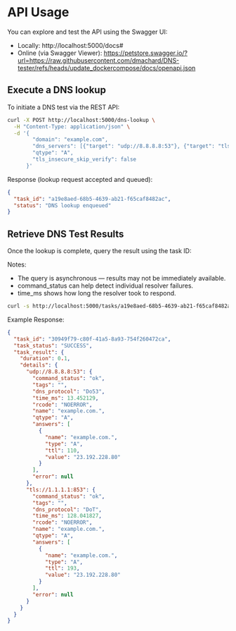 
# API Usage

You can explore and test the API using the Swagger UI:
- Locally: http://localhost:5000/docs#
- Online (via Swagger Viewer): https://petstore.swagger.io/?url=https://raw.githubusercontent.com/dmachard/DNS-tester/refs/heads/update_dockercompose/docs/openapi.json

## Execute a DNS lookup

To initiate a DNS test via the REST API:

```bash
curl -X POST http://localhost:5000/dns-lookup \
  -H "Content-Type: application/json" \
  -d '{
        "domain": "example.com", 
        "dns_servers": [{"target": "udp://8.8.8.8:53"}, {"target": "tls://1.1.1.1:853"}], 
        "qtype": "A",
        "tls_insecure_skip_verify": false
      }'
```

Response (lookup request accepted and queued):

```json
{
  "task_id": "a19e8aed-68b5-4639-ab21-f65caf8482ac",
  "status": "DNS lookup enqueued"
}
```

## Retrieve DNS Test Results

Once the lookup is complete, query the result using the task ID:

Notes:
- The query is asynchronous — results may not be immediately available.
- command_status can help detect individual resolver failures.
- time_ms shows how long the resolver took to respond.

```bash
curl -s http://localhost:5000/tasks/a19e8aed-68b5-4639-ab21-f65caf8482ac
```

Example Response:

```json
{
  "task_id": "30949f79-c80f-41a5-8a93-754f260472ca",
  "task_status": "SUCCESS",
  "task_result": {
    "duration": 0.1,
    "details": {
      "udp://8.8.8.8:53": {
        "command_status": "ok",
        "tags": "",
        "dns_protocol": "Do53",
        "time_ms": 13.452129,
        "rcode": "NOERROR",
        "name": "example.com.",
        "qtype": "A",
        "answers": [
          {
            "name": "example.com.",
            "type": "A",
            "ttl": 110,
            "value": "23.192.228.80"
          }
        ],
        "error": null
      },
      "tls://1.1.1.1:853": {
        "command_status": "ok",
        "tags": "",
        "dns_protocol": "DoT",
        "time_ms": 128.041827,
        "rcode": "NOERROR",
        "name": "example.com.",
        "qtype": "A",
        "answers": [
          {
            "name": "example.com.",
            "type": "A",
            "ttl": 193,
            "value": "23.192.228.80"
          }
        ],
        "error": null
      }
    }
  }
}
```
